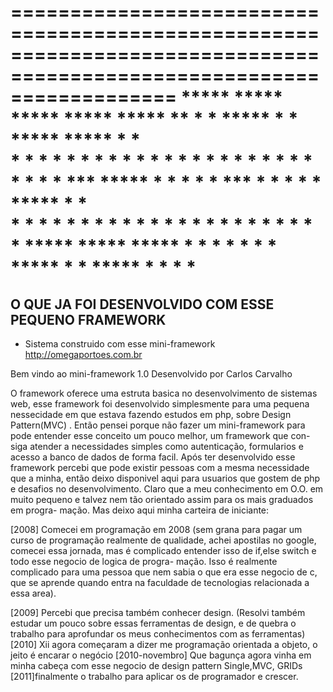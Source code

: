 ======================================================================================================================
          *****  *****  *****     *****  *****  **      *     * ***** *     * ***** ***** *   *  
          *      *   *  *         *      *   *  * *     * * * * *     *     * *   * *   * *  *
          *      *   *  *         ***    *****  *  *    *  *  * ***   *  *  * *   * ***** * *      
          *      *   *  *         *      * *    * * *   *     * *     * * * * *   * * *   *  *
          *****  *****  *****     *      *   *  *    *  *     * ***** *     * ***** *   * *   * 
======================================================================================================================
O QUE JA FOI DESENVOLVIDO COM ESSE PEQUENO FRAMEWORK 
----------------------------------------------------------------------------------------------------------------------
* Sistema construido com esse mini-framework http://omegaportoes.com.br



Bem vindo ao mini-framework 1.0
Desenvolvido por Carlos Carvalho

O framework oferece uma estruta basica no desenvolvimento de sistemas web, esse framework foi desenvolvido simplesmente
para uma pequena nessecidade em que estava fazendo estudos em php, sobre Design Pattern(MVC) .
Então pensei porque não fazer um mini-framework para pode entender esse conceito um pouco melhor, um framework que con-
siga atender a necessidades simples como autenticação, formularios e acesso a banco de dados de forma facil.
Após ter desenvolvido esse framework percebi que pode existir pessoas com a mesma necessidade que a minha, então deixo
disponivel aqui para usuarios que gostem de php e desafios no desenvolvimento.
Claro que a meu conhecimento em O.O. em muito pequeno e talvez nem tão orientado assim para os mais graduados em progra-
mação.
Mas deixo aqui minha carteira de iniciante:

[2008] Comecei em programação em 2008 (sem grana para pagar um curso de programação realmente de qualidade, achei apostilas no
google, comecei essa jornada, mas é complicado entender isso de if,else switch e todo esse negocio de logica de progra-
mação.
Isso é realmente complicado para uma pessoa que nem sabia o que era esse negocio de c, que se aprende quando entra na
faculdade de tecnologias relacionada a essa area).

[2009] Percebi que precisa também conhecer design. (Resolvi também estudar um pouco sobre essas ferramentas de design, 
e de quebra o trabalho para aprofundar os meus conhecimentos com as ferramentas)
[2010] Xii agora começaram a dizer me programação orientada a objeto, o jeito é encarar o negócio
[2010-novembro] Que bagunça agora vinha em minha cabeça com esse negocio de design pattern Single,MVC, GRIDs
[2011]finalmente o trabalho para aplicar os de programador e crescer.